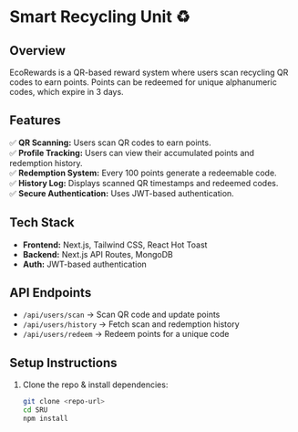 # Smart Recycling Unit ♻️  

## Overview  
EcoRewards is a QR-based reward system where users scan recycling QR codes to earn points. Points can be redeemed for unique alphanumeric codes, which expire in 3 days.  

## Features  
✅ **QR Scanning:** Users scan QR codes to earn points.  
✅ **Profile Tracking:** Users can view their accumulated points and redemption history.  
✅ **Redemption System:** Every 100 points generate a redeemable code.  
✅ **History Log:** Displays scanned QR timestamps and redeemed codes.  
✅ **Secure Authentication:** Uses JWT-based authentication.  

## Tech Stack  
- **Frontend:** Next.js, Tailwind CSS, React Hot Toast  
- **Backend:** Next.js API Routes, MongoDB  
- **Auth:** JWT-based authentication  

## API Endpoints  
- `/api/users/scan` → Scan QR code and update points  
- `/api/users/history` → Fetch scan and redemption history  
- `/api/users/redeem` → Redeem points for a unique code  

## Setup Instructions  
1. Clone the repo & install dependencies:  
   ```bash
   git clone <repo-url>
   cd SRU
   npm install
